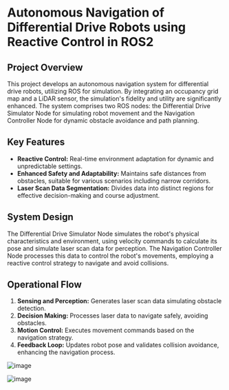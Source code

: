 # Autonomous Navigation of Differential Drive Robots using Reactive Control in ROS2

## Project Overview
This project develops an autonomous navigation system for differential drive robots, utilizing ROS for simulation. By integrating an occupancy grid map and a LiDAR sensor, the simulation's fidelity and utility are significantly enhanced. The system comprises two ROS nodes: the Differential Drive Simulator Node for simulating robot movement and the Navigation Controller Node for dynamic obstacle avoidance and path planning.

## Key Features
- **Reactive Control:** Real-time environment adaptation for dynamic and unpredictable settings.
- **Enhanced Safety and Adaptability:** Maintains safe distances from obstacles, suitable for various scenarios including narrow corridors.
- **Laser Scan Data Segmentation:** Divides data into distinct regions for effective decision-making and course adjustment.

## System Design
The Differential Drive Simulator Node simulates the robot's physical characteristics and environment, using velocity commands to calculate its pose and simulate laser scan data for perception. The Navigation Controller Node processes this data to control the robot's movements, employing a reactive control strategy to navigate and avoid collisions.

## Operational Flow
1. **Sensing and Perception:** Generates laser scan data simulating obstacle detection.
2. **Decision Making:** Processes laser data to navigate safely, avoiding obstacles.
3. **Motion Control:** Executes movement commands based on the navigation strategy.
4. **Feedback Loop:** Updates robot pose and validates collision avoidance, enhancing the navigation process.

![image](https://github.com/khullarsanket/Autonomous-Navigation-of-Differential-Drive-Robots-Using-Reactive-Control-in-ROS/assets/119709438/c2951a03-d458-4981-8bc1-add728c43e8d)

![image](https://github.com/khullarsanket/Autonomous-Navigation-of-Differential-Drive-Robots-Using-Reactive-Control-in-ROS2/assets/119709438/366d35e0-4f88-4aa3-872a-e5eb1d6c64ff)




